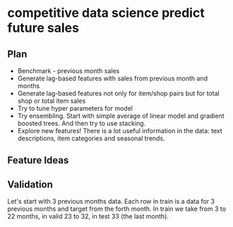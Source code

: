 # competitive data science predict future sales

## Plan
* Benchmark - previous month sales
* Generate lag-based features with sales from previous month and months
* Generate lag-based features not only for item/shop pairs but for total shop or total item sales
* Try to tune hyper parameters for model
* Try ensembling. Start with simple average of linear model and gradient boosted trees. And then try to use stacking.
* Explore new features! There is a lot useful information in the data: text descriptions, item categories and seasonal trends.


## Feature Ideas


## Validation
Let's start with 3 previous months data. Each row in train is a data for 3 previous months and target from the forth month. In train we take from 3 to 22 months, in valid 23 to 32, in test 33 (the last month).
